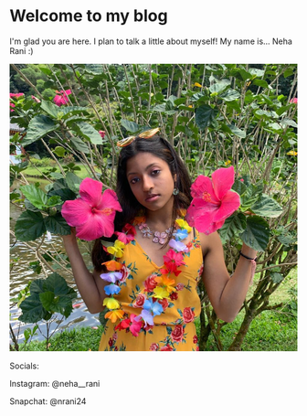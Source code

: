 # Welcome to my blog

I'm glad you are here. I plan to talk a little about myself!
My name is...
Neha Rani :)

![](picture.jpg)







Socials:

Instagram: @neha__rani

Snapchat: @nrani24
